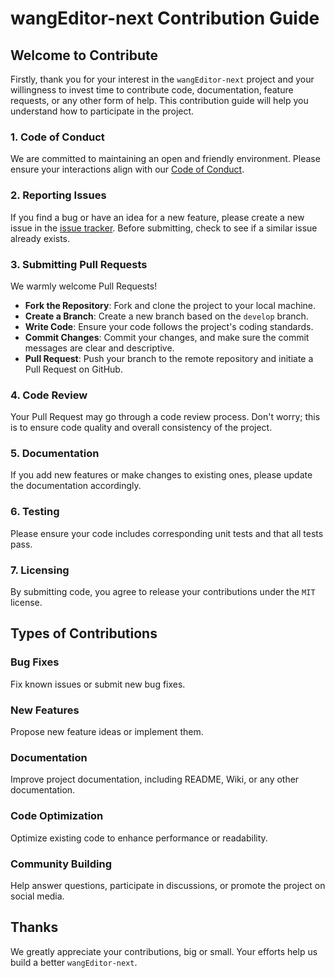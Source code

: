 # wangEditor-next Contribution Guide

## Welcome to Contribute

Firstly, thank you for your interest in the `wangEditor-next` project and your willingness to invest time to contribute code, documentation, feature requests, or any other form of help. This contribution guide will help you understand how to participate in the project.

### 1. Code of Conduct

We are committed to maintaining an open and friendly environment. Please ensure your interactions align with our [Code of Conduct](https://www.contributor-covenant.org/version/2/0/code_of_conduct/).

### 2. Reporting Issues

If you find a bug or have an idea for a new feature, please create a new issue in the [issue tracker](https://github.com/cycleccc/wangEditor/issues). Before submitting, check to see if a similar issue already exists.

### 3. Submitting Pull Requests

We warmly welcome Pull Requests!

- **Fork the Repository**: Fork and clone the project to your local machine.
- **Create a Branch**: Create a new branch based on the `develop` branch.
- **Write Code**: Ensure your code follows the project's coding standards.
- **Commit Changes**: Commit your changes, and make sure the commit messages are clear and descriptive.
- **Pull Request**: Push your branch to the remote repository and initiate a Pull Request on GitHub.

### 4. Code Review

Your Pull Request may go through a code review process. Don't worry; this is to ensure code quality and overall consistency of the project.

### 5. Documentation

If you add new features or make changes to existing ones, please update the documentation accordingly.

### 6. Testing

Please ensure your code includes corresponding unit tests and that all tests pass.

### 7. Licensing

By submitting code, you agree to release your contributions under the `MIT` license.

## Types of Contributions

### Bug Fixes

Fix known issues or submit new bug fixes.

### New Features

Propose new feature ideas or implement them.

### Documentation

Improve project documentation, including README, Wiki, or any other documentation.

### Code Optimization

Optimize existing code to enhance performance or readability.

### Community Building

Help answer questions, participate in discussions, or promote the project on social media.

## Thanks

We greatly appreciate your contributions, big or small. Your efforts help us build a better `wangEditor-next`.